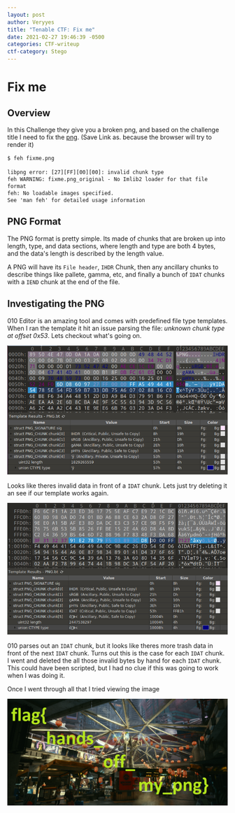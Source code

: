 ```yaml
---
layout: post
author: Veryyes
title: "Tenable CTF: Fix me"
date: 2021-02-27 19:46:39 -0500
categories: CTF-writeup
ctf-category: Stego
---
```


# Fix me

## Overview
In this Challenge they give you a broken png, and based on the challenge title I need to fix the [png](/assets/tenable-2020/Fixme/fixme.png). (Save Link as. because the browser will try to render it)

```
$ feh fixme.png

libpng error: [27][FF][00][00]: invalid chunk type
feh WARNING: fixme.png_original - No Imlib2 loader for that file format
feh: No loadable images specified.
See 'man feh' for detailed usage information
```

## PNG Format
The PNG format is pretty simple. Its made of chunks that are broken up into length, type, and data sections, where length and type are both 4 bytes, and the data's length is described by the length value.

A PNG will have its `File header`, `IHDR` Chunk, then any ancillary chunks to describe things like pallete, gamma, etc, and finally a bunch of `IDAT` chunks with a `IEND` chunk at the end of the file.

## Investigating the PNG

010 Editor is an amazing tool and comes with predefined file type templates. When I ran the template it hit an issue parsing the file: *unknown chunk type at offset 0x53*. Lets checkout what's going on.

![010 Editor PNG 1](/assets/tenable-2020/Fixme/fixme_010.png)

Looks like theres invalid data in front of a `IDAT` chunk. Lets just try deleting it an see if our template works again.

![010 Editor PNG 2](/assets/tenable-2020/Fixme/fixme_010_2.png)

010 parses out an `IDAT` chunk, but it looks like theres more trash data in front of the next `IDAT` chunk. Turns out this is the case for each `IDAT` chunk. I went and deleted the all those invalid bytes by hand for each `IDAT` chunk. This could have been scripted, but I had no clue if this was going to work when I was doing it.

Once I went through all that I tried viewing the image

![fixme_flag.png](/assets/tenable-2020/Fixme/fixme_flag.png)